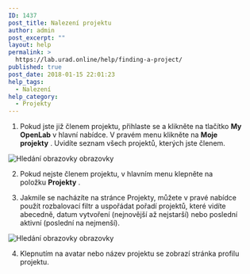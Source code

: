 ```yaml
---
ID: 1437
post_title: Nalezení projektu
author: admin
post_excerpt: ""
layout: help
permalink: >
  https://lab.urad.online/help/finding-a-project/
published: true
post_date: 2018-01-15 22:01:23
help_tags:
  - Nalezení
help_category:
  - Projekty
---
```

1. Pokud jste již členem projektu, přihlaste se a klikněte na tlačítko <strong>My OpenLab</strong> v hlavní nabídce. V pravém menu klikněte na <strong>Moje projekty</strong> . Uvidíte seznam všech projektů, kterých jste členem.

<img class="alignnone wp-image-36503 size-full" src="https://openlab.citytech.cuny.edu/wp-content/uploads/2012/09/Finding_project_1_V2.png" alt="Hledání obrazovky obrazovky" />

2. Pokud nejste členem projektu, v hlavním menu klepněte na položku <strong>Projekty</strong> .

3. Jakmile se nacházíte na stránce Projekty, můžete v pravé nabídce použít rozbalovací filtr a uspořádat pořadí projektů, které vidíte abecedně, datum vytvoření (nejnovější až nejstarší) nebo poslední aktivní (poslední na nejmenší).

<img class="alignnone wp-image-36504 size-full" src="https://openlab.citytech.cuny.edu/wp-content/uploads/2012/09/Finding_project_2_V2.png" alt="Hledání obrazovky obrazovky" />

4. Klepnutím na avatar nebo název projektu se zobrazí stránka profilu projektu.